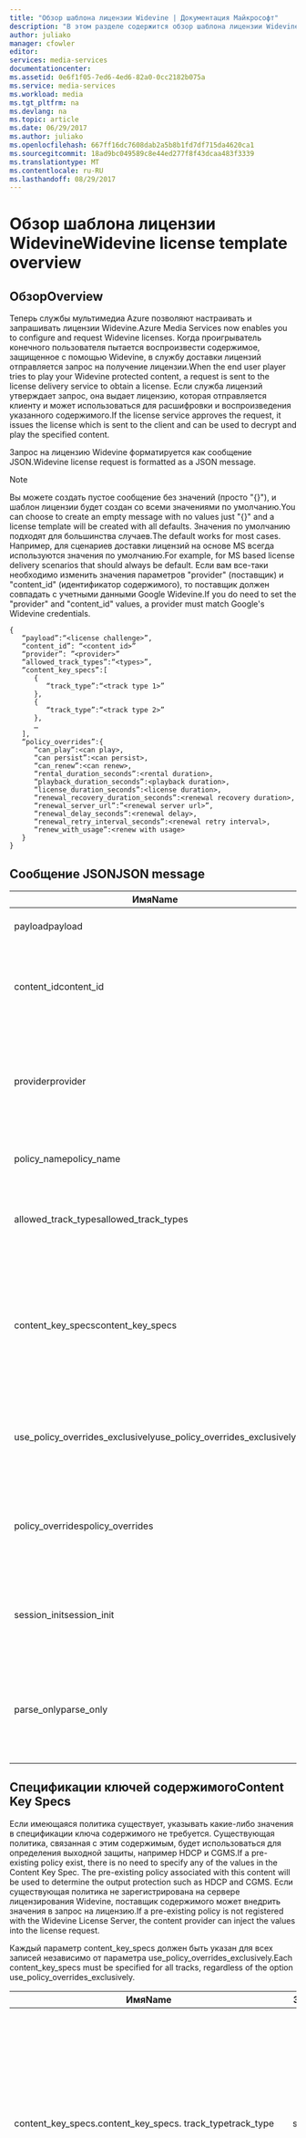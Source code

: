 ```yaml
---
title: "Обзор шаблона лицензии Widevine | Документация Майкрософт"
description: "В этом разделе содержится обзор шаблона лицензии Widevine, который используется для настройки лицензий Widevine."
author: juliako
manager: cfowler
editor: 
services: media-services
documentationcenter: 
ms.assetid: 0e6f1f05-7ed6-4ed6-82a0-0cc2182b075a
ms.service: media-services
ms.workload: media
ms.tgt_pltfrm: na
ms.devlang: na
ms.topic: article
ms.date: 06/29/2017
ms.author: juliako
ms.openlocfilehash: 667ff16dc7608dab2a5b8b1fd7df715da4620ca1
ms.sourcegitcommit: 18ad9bc049589c8e44ed277f8f43dcaa483f3339
ms.translationtype: MT
ms.contentlocale: ru-RU
ms.lasthandoff: 08/29/2017
---
```

# <a name="widevine-license-template-overview"></a><span data-ttu-id="29776-103">Обзор шаблона лицензии Widevine</span><span class="sxs-lookup"><span data-stu-id="29776-103">Widevine license template overview</span></span>
## <a name="overview"></a><span data-ttu-id="29776-104">Обзор</span><span class="sxs-lookup"><span data-stu-id="29776-104">Overview</span></span>
<span data-ttu-id="29776-105">Теперь службы мультимедиа Azure позволяют настраивать и запрашивать лицензии Widevine.</span><span class="sxs-lookup"><span data-stu-id="29776-105">Azure Media Services now enables you to configure and request Widevine licenses.</span></span> <span data-ttu-id="29776-106">Когда проигрыватель конечного пользователя пытается воспроизвести содержимое, защищенное с помощью Widevine, в службу доставки лицензий отправляется запрос на получение лицензии.</span><span class="sxs-lookup"><span data-stu-id="29776-106">When the end user player tries to play your Widevine protected content, a request is sent to the license delivery service to obtain a license.</span></span> <span data-ttu-id="29776-107">Если служба лицензий утверждает запрос, она выдает лицензию, которая отправляется клиенту и может использоваться для расшифровки и воспроизведения указанного содержимого.</span><span class="sxs-lookup"><span data-stu-id="29776-107">If the license service approves the request, it issues the license which is sent to the client and can be used to decrypt and play the specified content.</span></span>

<span data-ttu-id="29776-108">Запрос на лицензию Widevine форматируется как сообщение JSON.</span><span class="sxs-lookup"><span data-stu-id="29776-108">Widevine license request is formatted as a JSON message.</span></span>  

>[!NOTE]
> <span data-ttu-id="29776-109">Вы можете создать пустое сообщение без значений (просто "{}"), и шаблон лицензии будет создан со всеми значениями по умолчанию.</span><span class="sxs-lookup"><span data-stu-id="29776-109">You can choose to create an empty message with no values just "{}" and a license template will be created with all defaults.</span></span> <span data-ttu-id="29776-110">Значения по умолчанию подходят для большинства случаев.</span><span class="sxs-lookup"><span data-stu-id="29776-110">The default works for most cases.</span></span> <span data-ttu-id="29776-111">Например, для сценариев доставки лицензий на основе MS всегда используются значения по умолчанию.</span><span class="sxs-lookup"><span data-stu-id="29776-111">For example, for MS based license delivery scenarios that should always be default.</span></span> <span data-ttu-id="29776-112">Если вам все-таки необходимо изменить значения параметров "provider" (поставщик) и "content_id" (идентификатор содержимого), то поставщик должен совпадать с учетными данными Google Widevine.</span><span class="sxs-lookup"><span data-stu-id="29776-112">If you do need to set the "provider" and "content_id" values, a provider must match Google's Widevine credentials.</span></span>

    {  
       “payload”:“<license challenge>”,
       “content_id”: “<content id>” 
       “provider”: ”<provider>”
       “allowed_track_types”:“<types>”,
       “content_key_specs”:[  
          {  
             “track_type”:“<track type 1>”
          },
          {  
             “track_type”:“<track type 2>”
          },
          …
       ],
       “policy_overrides”:{  
          “can_play”:<can play>,
          “can persist”:<can persist>,
          “can_renew”:<can renew>,
          “rental_duration_seconds”:<rental duration>,
          “playback_duration_seconds”:<playback duration>,
          “license_duration_seconds”:<license duration>,
          “renewal_recovery_duration_seconds”:<renewal recovery duration>,
          “renewal_server_url”:”<renewal server url>”,
          “renewal_delay_seconds”:<renewal delay>,
          “renewal_retry_interval_seconds”:<renewal retry interval>,
          “renew_with_usage”:<renew with usage>
       }
    }

## <a name="json-message"></a><span data-ttu-id="29776-113">Сообщение JSON</span><span class="sxs-lookup"><span data-stu-id="29776-113">JSON message</span></span>
| <span data-ttu-id="29776-114">Имя</span><span class="sxs-lookup"><span data-stu-id="29776-114">Name</span></span> | <span data-ttu-id="29776-115">Значение</span><span class="sxs-lookup"><span data-stu-id="29776-115">Value</span></span> | <span data-ttu-id="29776-116">Описание</span><span class="sxs-lookup"><span data-stu-id="29776-116">Description</span></span> |
| --- | --- | --- |
| <span data-ttu-id="29776-117">payload</span><span class="sxs-lookup"><span data-stu-id="29776-117">payload</span></span> |<span data-ttu-id="29776-118">строка в кодировке Base64</span><span class="sxs-lookup"><span data-stu-id="29776-118">Base64 encoded string</span></span> |<span data-ttu-id="29776-119">Запрос на лицензию, отправленный клиентом.</span><span class="sxs-lookup"><span data-stu-id="29776-119">The license request sent by a client.</span></span> |
| <span data-ttu-id="29776-120">content_id</span><span class="sxs-lookup"><span data-stu-id="29776-120">content_id</span></span> |<span data-ttu-id="29776-121">строка в кодировке Base64</span><span class="sxs-lookup"><span data-stu-id="29776-121">Base64 encoded string</span></span> |<span data-ttu-id="29776-122">Идентификатор, используемый для получения ИД ключей и ключей содержимого для каждого content_key_specs.track_type.</span><span class="sxs-lookup"><span data-stu-id="29776-122">Identifier used to derive KeyId(s) and Content Key(s) for each content_key_specs.track_type.</span></span> |
| <span data-ttu-id="29776-123">provider</span><span class="sxs-lookup"><span data-stu-id="29776-123">provider</span></span> |<span data-ttu-id="29776-124">string</span><span class="sxs-lookup"><span data-stu-id="29776-124">string</span></span> |<span data-ttu-id="29776-125">Используется для поиска ключей и политик содержимого.</span><span class="sxs-lookup"><span data-stu-id="29776-125">Used to look up content keys and policies.</span></span> <span data-ttu-id="29776-126">Если для доставки лицензий Widevine используется доставка ключей MS, то этот параметр пропускается.</span><span class="sxs-lookup"><span data-stu-id="29776-126">If MS key delivery is used for Widevine license delivery, this parameter is ignored.</span></span> |
| <span data-ttu-id="29776-127">policy_name</span><span class="sxs-lookup"><span data-stu-id="29776-127">policy_name</span></span> |<span data-ttu-id="29776-128">string</span><span class="sxs-lookup"><span data-stu-id="29776-128">string</span></span> |<span data-ttu-id="29776-129">Имя ранее зарегистрированной политики.</span><span class="sxs-lookup"><span data-stu-id="29776-129">Name of a previously registered policy.</span></span> <span data-ttu-id="29776-130">Необязательно</span><span class="sxs-lookup"><span data-stu-id="29776-130">Optional</span></span> |
| <span data-ttu-id="29776-131">allowed_track_types</span><span class="sxs-lookup"><span data-stu-id="29776-131">allowed_track_types</span></span> |<span data-ttu-id="29776-132">enum</span><span class="sxs-lookup"><span data-stu-id="29776-132">enum</span></span> |<span data-ttu-id="29776-133">SD_ONLY или SD_HD.</span><span class="sxs-lookup"><span data-stu-id="29776-133">SD_ONLY or SD_HD.</span></span> <span data-ttu-id="29776-134">Контролирует, какие ключи содержимого должны быть включены в лицензию.</span><span class="sxs-lookup"><span data-stu-id="29776-134">Controls which content keys should be included in a license</span></span> |
| <span data-ttu-id="29776-135">content_key_specs</span><span class="sxs-lookup"><span data-stu-id="29776-135">content_key_specs</span></span> |<span data-ttu-id="29776-136">массив структур JSON, см. раздел **Спецификации ключей содержимого** ниже</span><span class="sxs-lookup"><span data-stu-id="29776-136">array of JSON structures, see **Content Key Specs** below</span></span> |<span data-ttu-id="29776-137">Более точный контроль возвращаемых ключей содержимого.</span><span class="sxs-lookup"><span data-stu-id="29776-137">A finer grained control on what content keys to return.</span></span> <span data-ttu-id="29776-138">Более подробные сведения см. ниже в подразделе "Спецификации ключей содержимого".</span><span class="sxs-lookup"><span data-stu-id="29776-138">See Content Key Spec below for details.</span></span>  <span data-ttu-id="29776-139">Можно указать только один allowed_track_types и content_key_specs.</span><span class="sxs-lookup"><span data-stu-id="29776-139">Only one of allowed_track_types and content_key_specs can be specified.</span></span> |
| <span data-ttu-id="29776-140">use_policy_overrides_exclusively</span><span class="sxs-lookup"><span data-stu-id="29776-140">use_policy_overrides_exclusively</span></span> |<span data-ttu-id="29776-141">логическое</span><span class="sxs-lookup"><span data-stu-id="29776-141">boolean.</span></span> <span data-ttu-id="29776-142">Значение true или false</span><span class="sxs-lookup"><span data-stu-id="29776-142">true or false</span></span> |<span data-ttu-id="29776-143">Используйте атрибуты политики, указанные в параметре policy_overrides, и пропустите все сохраненные ранее политики.</span><span class="sxs-lookup"><span data-stu-id="29776-143">Use policy attributes specified by policy_overrides and omit all previously stored policy.</span></span> |
| <span data-ttu-id="29776-144">policy_overrides</span><span class="sxs-lookup"><span data-stu-id="29776-144">policy_overrides</span></span> |<span data-ttu-id="29776-145">структура JSON, см. раздел **Переопределения политики** ниже</span><span class="sxs-lookup"><span data-stu-id="29776-145">JSON structure, see **Policy Overrides** below</span></span> |<span data-ttu-id="29776-146">Параметры политики для этой лицензии.</span><span class="sxs-lookup"><span data-stu-id="29776-146">Policy settings for this license.</span></span>  <span data-ttu-id="29776-147">В случае если этот ресурс имеет предопределенную политику, будут использоваться эти указанные значения.</span><span class="sxs-lookup"><span data-stu-id="29776-147">In the event this asset has a pre-defined policy, these specified values will be used.</span></span> |
| <span data-ttu-id="29776-148">session_init</span><span class="sxs-lookup"><span data-stu-id="29776-148">session_init</span></span> |<span data-ttu-id="29776-149">структура JSON, см. раздел **Инициализация сеанса** ниже</span><span class="sxs-lookup"><span data-stu-id="29776-149">JSON structure, see **Session Initialization** below</span></span> |<span data-ttu-id="29776-150">Необязательные данные, передаваемые в лицензию.</span><span class="sxs-lookup"><span data-stu-id="29776-150">Optional data passed to license.</span></span> |
| <span data-ttu-id="29776-151">parse_only</span><span class="sxs-lookup"><span data-stu-id="29776-151">parse_only</span></span> |<span data-ttu-id="29776-152">логическое</span><span class="sxs-lookup"><span data-stu-id="29776-152">boolean.</span></span> <span data-ttu-id="29776-153">Значение true или false</span><span class="sxs-lookup"><span data-stu-id="29776-153">true or false</span></span> |<span data-ttu-id="29776-154">Запрос на лицензию проанализирован, но лицензия не выдана.</span><span class="sxs-lookup"><span data-stu-id="29776-154">The license request is parsed but no license is issued.</span></span> <span data-ttu-id="29776-155">Однако в ответе возвращаются значения, формирующие запрос на лицензию.</span><span class="sxs-lookup"><span data-stu-id="29776-155">However, values form the license request are returned in the response.</span></span> |

## <a name="content-key-specs"></a><span data-ttu-id="29776-156">Спецификации ключей содержимого</span><span class="sxs-lookup"><span data-stu-id="29776-156">Content Key Specs</span></span>
<span data-ttu-id="29776-157">Если имеющаяся политика существует, указывать какие-либо значения в спецификации ключа содержимого не требуется.  Существующая политика, связанная с этим содержимым, будет использоваться для определения выходной защиты, например HDCP и CGMS.</span><span class="sxs-lookup"><span data-stu-id="29776-157">If a pre-existing policy exist, there is no need to specify any of the values in the Content Key Spec.  The pre-existing policy associated with this content will be used to determine the output protection such as HDCP and CGMS.</span></span>  <span data-ttu-id="29776-158">Если существующая политика не зарегистрирована на сервере лицензирования Widevine, поставщик содержимого может внедрить значения в запрос на лицензию.</span><span class="sxs-lookup"><span data-stu-id="29776-158">If a pre-existing policy is not registered with the Widevine License Server, the content provider can inject the values into the license request.</span></span>   

<span data-ttu-id="29776-159">Каждый параметр content_key_specs должен быть указан для всех записей независимо от параметра use_policy_overrides_exclusively.</span><span class="sxs-lookup"><span data-stu-id="29776-159">Each content_key_specs must be specified for all tracks, regardless of the option use_policy_overrides_exclusively.</span></span> 

| <span data-ttu-id="29776-160">Имя</span><span class="sxs-lookup"><span data-stu-id="29776-160">Name</span></span> | <span data-ttu-id="29776-161">Значение</span><span class="sxs-lookup"><span data-stu-id="29776-161">Value</span></span> | <span data-ttu-id="29776-162">Описание</span><span class="sxs-lookup"><span data-stu-id="29776-162">Description</span></span> |
| --- | --- | --- |
| <span data-ttu-id="29776-163">content_key_specs.</span><span class="sxs-lookup"><span data-stu-id="29776-163">content_key_specs.</span></span> <span data-ttu-id="29776-164">track_type</span><span class="sxs-lookup"><span data-stu-id="29776-164">track_type</span></span> |<span data-ttu-id="29776-165">string</span><span class="sxs-lookup"><span data-stu-id="29776-165">string</span></span> |<span data-ttu-id="29776-166">Имя типа записи.</span><span class="sxs-lookup"><span data-stu-id="29776-166">A track type name.</span></span> <span data-ttu-id="29776-167">Если content_key_specs указан в запросе лицензии, убедитесь, что все типы записей указаны явным образом.</span><span class="sxs-lookup"><span data-stu-id="29776-167">If content_key_specs is specified in the license request, make sure to specify all track types explicitly.</span></span> <span data-ttu-id="29776-168">Невыполнение этого требования приведет к сбою воспроизведения последних 10 секунд.</span><span class="sxs-lookup"><span data-stu-id="29776-168">Failure to do so will result in failure to playback past 10 seconds.</span></span> |
| <span data-ttu-id="29776-169">content_key_specs</span><span class="sxs-lookup"><span data-stu-id="29776-169">content_key_specs</span></span>  <br/> <span data-ttu-id="29776-170">security_level</span><span class="sxs-lookup"><span data-stu-id="29776-170">security_level</span></span> |<span data-ttu-id="29776-171">uint32</span><span class="sxs-lookup"><span data-stu-id="29776-171">uint32</span></span> |<span data-ttu-id="29776-172">Определяет требования к надежности клиента для воспроизведения.</span><span class="sxs-lookup"><span data-stu-id="29776-172">Defines client robustness requirements for playback.</span></span> <br/> <span data-ttu-id="29776-173">1. Требуется программное шифрование методом белого ящика.</span><span class="sxs-lookup"><span data-stu-id="29776-173">1 - Software-based whitebox crypto is required.</span></span> <br/> <span data-ttu-id="29776-174">2. Требуется шифрование ПО и скрытый декодер.</span><span class="sxs-lookup"><span data-stu-id="29776-174">2 - Software crypto and an obfuscated decoder is required.</span></span> <br/> <span data-ttu-id="29776-175">3. Материал ключа и операции шифрования должны быть выполнены в резервной доверенной среде выполнения оборудования.</span><span class="sxs-lookup"><span data-stu-id="29776-175">3 - The key material and crypto operations must be performed within a hardware backed trusted execution environment.</span></span> <br/> <span data-ttu-id="29776-176">4. Операции шифрования и расшифровки содержимого должны быть выполнены в резервной доверенной среде выполнения оборудования.</span><span class="sxs-lookup"><span data-stu-id="29776-176">4 - The crypto and decoding of content must be performed within a hardware backed trusted execution environment.</span></span>  <br/> <span data-ttu-id="29776-177">5. Шифрование, расшифровка и обработка всех носителей (сжатых и несжатых) должны быть выполнены в резервной доверенной среде выполнения оборудования.</span><span class="sxs-lookup"><span data-stu-id="29776-177">5 - The crypto, decoding and all handling of the media (compressed and uncompressed) must be handled within a hardware backed trusted execution environment.</span></span> |
| <span data-ttu-id="29776-178">content_key_specs</span><span class="sxs-lookup"><span data-stu-id="29776-178">content_key_specs</span></span> <br/> <span data-ttu-id="29776-179">required_output_protection.hdc</span><span class="sxs-lookup"><span data-stu-id="29776-179">required_output_protection.hdc</span></span> |<span data-ttu-id="29776-180">строка — одна из: HDCP_NONE, HDCP_V1, HDCP_V2</span><span class="sxs-lookup"><span data-stu-id="29776-180">string - one of: HDCP_NONE, HDCP_V1, HDCP_V2</span></span> |<span data-ttu-id="29776-181">Указывает, требуется ли HDCP.</span><span class="sxs-lookup"><span data-stu-id="29776-181">Indicates whether HDCP is require</span></span> |
| <span data-ttu-id="29776-182">content_key_specs</span><span class="sxs-lookup"><span data-stu-id="29776-182">content_key_specs</span></span> <br/><span data-ttu-id="29776-183">key</span><span class="sxs-lookup"><span data-stu-id="29776-183">key</span></span> |<span data-ttu-id="29776-184">строка в кодировке </span><span class="sxs-lookup"><span data-stu-id="29776-184">Base64</span></span> <br/><span data-ttu-id="29776-185">Base64</span><span class="sxs-lookup"><span data-stu-id="29776-185">encoded string</span></span> |<span data-ttu-id="29776-186">Ключ содержимого для этой записи. Если указано, требуется track_type или key_id.</span><span class="sxs-lookup"><span data-stu-id="29776-186">Content key to use for this track. If specified, the track_type or key_id is required.</span></span>  <span data-ttu-id="29776-187">Этот параметр позволяет поставщикам содержимого внедрить ключ содержимого для этой записи вместо того, чтобы сервер лицензирования Widevine создал или нашел ключ.</span><span class="sxs-lookup"><span data-stu-id="29776-187">This option allows the content provider to inject the content key for this track instead of letting Widevine license server generate or lookup a key.</span></span> |
| <span data-ttu-id="29776-188">content_key_specs.key_ID</span><span class="sxs-lookup"><span data-stu-id="29776-188">content_key_specs.key_id</span></span> |<span data-ttu-id="29776-189">Двоичные данные строки в кодировке Base64, 16 байт</span><span class="sxs-lookup"><span data-stu-id="29776-189">Base64 encoded string  binary, 16 bytes</span></span> |<span data-ttu-id="29776-190">Уникальный идентификатор ключа.</span><span class="sxs-lookup"><span data-stu-id="29776-190">Unique identifier for the key.</span></span> |

## <a name="policy-overrides"></a><span data-ttu-id="29776-191">Переопределения политики</span><span class="sxs-lookup"><span data-stu-id="29776-191">Policy Overrides</span></span>
| <span data-ttu-id="29776-192">Имя</span><span class="sxs-lookup"><span data-stu-id="29776-192">Name</span></span> | <span data-ttu-id="29776-193">Значение</span><span class="sxs-lookup"><span data-stu-id="29776-193">Value</span></span> | <span data-ttu-id="29776-194">Описание</span><span class="sxs-lookup"><span data-stu-id="29776-194">Description</span></span> |
| --- | --- | --- |
| <span data-ttu-id="29776-195">policy_overrides.</span><span class="sxs-lookup"><span data-stu-id="29776-195">policy_overrides.</span></span> <span data-ttu-id="29776-196">can_play</span><span class="sxs-lookup"><span data-stu-id="29776-196">can_play</span></span> |<span data-ttu-id="29776-197">логическое</span><span class="sxs-lookup"><span data-stu-id="29776-197">boolean.</span></span> <span data-ttu-id="29776-198">Значение true или false</span><span class="sxs-lookup"><span data-stu-id="29776-198">true or false</span></span> |<span data-ttu-id="29776-199">Указывает, допускается ли воспроизведение содержимого.</span><span class="sxs-lookup"><span data-stu-id="29776-199">Indicates that playback of the content is allowed.</span></span> <span data-ttu-id="29776-200">Значение по умолчанию — false.</span><span class="sxs-lookup"><span data-stu-id="29776-200">Default is false.</span></span> |
| <span data-ttu-id="29776-201">policy_overrides.</span><span class="sxs-lookup"><span data-stu-id="29776-201">policy_overrides.</span></span> <span data-ttu-id="29776-202">can_persist</span><span class="sxs-lookup"><span data-stu-id="29776-202">can_persist</span></span> |<span data-ttu-id="29776-203">логическое</span><span class="sxs-lookup"><span data-stu-id="29776-203">boolean.</span></span> <span data-ttu-id="29776-204">Значение true или false</span><span class="sxs-lookup"><span data-stu-id="29776-204">true or false</span></span> |<span data-ttu-id="29776-205">Указывает, что лицензия может быть сохранена для долговременного хранения в целях автономного использования.</span><span class="sxs-lookup"><span data-stu-id="29776-205">Indicates that the license may be persisted to non-volatile storage for offline use.</span></span> <span data-ttu-id="29776-206">Значение по умолчанию — false.</span><span class="sxs-lookup"><span data-stu-id="29776-206">Default is false.</span></span> |
| <span data-ttu-id="29776-207">policy_overrides.</span><span class="sxs-lookup"><span data-stu-id="29776-207">policy_overrides.</span></span> <span data-ttu-id="29776-208">can_renew</span><span class="sxs-lookup"><span data-stu-id="29776-208">can_renew</span></span> |<span data-ttu-id="29776-209">логическое значение: true или false</span><span class="sxs-lookup"><span data-stu-id="29776-209">boolean true or false</span></span> |<span data-ttu-id="29776-210">Указывает, что разрешено продление лицензии.</span><span class="sxs-lookup"><span data-stu-id="29776-210">Indicates that renewal of this license is allowed.</span></span> <span data-ttu-id="29776-211">Если указано значение "true", лицензию можно расширить с помощью периодического сигнала.</span><span class="sxs-lookup"><span data-stu-id="29776-211">If true, the duration of the license can be extended by heartbeat.</span></span> <span data-ttu-id="29776-212">Значение по умолчанию — false.</span><span class="sxs-lookup"><span data-stu-id="29776-212">Default is false.</span></span> |
| <span data-ttu-id="29776-213">policy_overrides.</span><span class="sxs-lookup"><span data-stu-id="29776-213">policy_overrides.</span></span> <span data-ttu-id="29776-214">license_duration_seconds</span><span class="sxs-lookup"><span data-stu-id="29776-214">license_duration_seconds</span></span> |<span data-ttu-id="29776-215">int64</span><span class="sxs-lookup"><span data-stu-id="29776-215">int64</span></span> |<span data-ttu-id="29776-216">Указывает интервал времени для данной конкретной лицензии.</span><span class="sxs-lookup"><span data-stu-id="29776-216">Indicates the time window for this specific license.</span></span> <span data-ttu-id="29776-217">Значение 0 указывает на неограниченное время.</span><span class="sxs-lookup"><span data-stu-id="29776-217">A value of 0 indicates that there is no limit to the duration.</span></span> <span data-ttu-id="29776-218">Значение по умолчанию — 0.</span><span class="sxs-lookup"><span data-stu-id="29776-218">Default is 0.</span></span> |
| <span data-ttu-id="29776-219">policy_overrides.</span><span class="sxs-lookup"><span data-stu-id="29776-219">policy_overrides.</span></span> <span data-ttu-id="29776-220">rental_duration_seconds</span><span class="sxs-lookup"><span data-stu-id="29776-220">rental_duration_seconds</span></span> |<span data-ttu-id="29776-221">int64</span><span class="sxs-lookup"><span data-stu-id="29776-221">int64</span></span> |<span data-ttu-id="29776-222">Указывает интервал времени, в течение которого разрешено воспроизведение.</span><span class="sxs-lookup"><span data-stu-id="29776-222">Indicates the time window while playback is permitted.</span></span> <span data-ttu-id="29776-223">Значение 0 указывает на неограниченное время.</span><span class="sxs-lookup"><span data-stu-id="29776-223">A value of 0 indicates that there is no limit to the duration.</span></span> <span data-ttu-id="29776-224">Значение по умолчанию — 0.</span><span class="sxs-lookup"><span data-stu-id="29776-224">Default is 0.</span></span> |
| <span data-ttu-id="29776-225">policy_overrides.</span><span class="sxs-lookup"><span data-stu-id="29776-225">policy_overrides.</span></span> <span data-ttu-id="29776-226">playback_duration_seconds</span><span class="sxs-lookup"><span data-stu-id="29776-226">playback_duration_seconds</span></span> |<span data-ttu-id="29776-227">int64</span><span class="sxs-lookup"><span data-stu-id="29776-227">int64</span></span> |<span data-ttu-id="29776-228">Окно просмотра времени после начала воспроизведения в течение срока действия лицензии.</span><span class="sxs-lookup"><span data-stu-id="29776-228">The viewing window of time once playback starts within the license duration.</span></span> <span data-ttu-id="29776-229">Значение 0 указывает на неограниченное время.</span><span class="sxs-lookup"><span data-stu-id="29776-229">A value of 0 indicates that there is no limit to the duration.</span></span> <span data-ttu-id="29776-230">Значение по умолчанию — 0.</span><span class="sxs-lookup"><span data-stu-id="29776-230">Default is 0.</span></span> |
| <span data-ttu-id="29776-231">policy_overrides.</span><span class="sxs-lookup"><span data-stu-id="29776-231">policy_overrides.</span></span> <span data-ttu-id="29776-232">renewal_server_url</span><span class="sxs-lookup"><span data-stu-id="29776-232">renewal_server_url</span></span> |<span data-ttu-id="29776-233">string</span><span class="sxs-lookup"><span data-stu-id="29776-233">string</span></span> |<span data-ttu-id="29776-234">Все запросы на продление для этой лицензии должны направляться на указанный URL-адрес.</span><span class="sxs-lookup"><span data-stu-id="29776-234">All heartbeat (renewal) requests for this license shall be directed to the specified URL.</span></span> <span data-ttu-id="29776-235">Это поле используется только в том случае, если can_renew имеет значение "true".</span><span class="sxs-lookup"><span data-stu-id="29776-235">This field is only used if can_renew is true.</span></span> |
| <span data-ttu-id="29776-236">policy_overrides.</span><span class="sxs-lookup"><span data-stu-id="29776-236">policy_overrides.</span></span> <span data-ttu-id="29776-237">renewal_delay_seconds</span><span class="sxs-lookup"><span data-stu-id="29776-237">renewal_delay_seconds</span></span> |<span data-ttu-id="29776-238">int64</span><span class="sxs-lookup"><span data-stu-id="29776-238">int64</span></span> |<span data-ttu-id="29776-239">Количество секунд после license_start_time перед первой попыткой продления.</span><span class="sxs-lookup"><span data-stu-id="29776-239">How many seconds after license_start_time, before renewal is first attempted.</span></span> <span data-ttu-id="29776-240">Это поле используется только в том случае, если can_renew имеет значение "true".</span><span class="sxs-lookup"><span data-stu-id="29776-240">This field is only used if can_renew is true.</span></span> <span data-ttu-id="29776-241">Значение по умолчанию — 0.</span><span class="sxs-lookup"><span data-stu-id="29776-241">Default is 0</span></span> |
| <span data-ttu-id="29776-242">policy_overrides.</span><span class="sxs-lookup"><span data-stu-id="29776-242">policy_overrides.</span></span> <span data-ttu-id="29776-243">renewal_retry_interval_seconds</span><span class="sxs-lookup"><span data-stu-id="29776-243">renewal_retry_interval_seconds</span></span> |<span data-ttu-id="29776-244">int64</span><span class="sxs-lookup"><span data-stu-id="29776-244">int64</span></span> |<span data-ttu-id="29776-245">Определяет задержку в секундах между последующими запросами на продление лицензии (в случае сбоя).</span><span class="sxs-lookup"><span data-stu-id="29776-245">Specifies the delay in seconds between subsequent license renewal requests, in case of failure.</span></span> <span data-ttu-id="29776-246">Это поле используется только в том случае, если can_renew имеет значение "true".</span><span class="sxs-lookup"><span data-stu-id="29776-246">This field is only used if can_renew is true.</span></span> |
| <span data-ttu-id="29776-247">policy_overrides.</span><span class="sxs-lookup"><span data-stu-id="29776-247">policy_overrides.</span></span> <span data-ttu-id="29776-248">renewal_recovery_duration_seconds</span><span class="sxs-lookup"><span data-stu-id="29776-248">renewal_recovery_duration_seconds</span></span> |<span data-ttu-id="29776-249">int64</span><span class="sxs-lookup"><span data-stu-id="29776-249">int64</span></span> |<span data-ttu-id="29776-250">Интервал времени, в течение которого разрешено продолжение воспроизведения во время попытки продления, если выполнение неудачно из-за внутренних проблем с сервером лицензирования.</span><span class="sxs-lookup"><span data-stu-id="29776-250">The window of time, in which playback is allowed to continue while renewal is attempted, yet unsuccessful due to backend problems with the license server.</span></span> <span data-ttu-id="29776-251">Значение 0 указывает на неограниченное время.</span><span class="sxs-lookup"><span data-stu-id="29776-251">A value of 0 indicates that there is no limit to the duration.</span></span> <span data-ttu-id="29776-252">Это поле используется только в том случае, если can_renew имеет значение "true".</span><span class="sxs-lookup"><span data-stu-id="29776-252">This field is only used if can_renew is true.</span></span> |
| <span data-ttu-id="29776-253">policy_overrides.</span><span class="sxs-lookup"><span data-stu-id="29776-253">policy_overrides.</span></span> <span data-ttu-id="29776-254">renew_with_usage</span><span class="sxs-lookup"><span data-stu-id="29776-254">renew_with_usage</span></span> |<span data-ttu-id="29776-255">логическое значение: true или false</span><span class="sxs-lookup"><span data-stu-id="29776-255">boolean true or false</span></span> |<span data-ttu-id="29776-256">Указывает, что в начале использования лицензия должна быть отправлена для продления.</span><span class="sxs-lookup"><span data-stu-id="29776-256">Indicates that the license shall be sent for renewal when usage is started.</span></span> <span data-ttu-id="29776-257">Это поле используется только в том случае, если can_renew имеет значение "true".</span><span class="sxs-lookup"><span data-stu-id="29776-257">This field is only used if can_renew is true.</span></span> |

## <a name="session-initialization"></a><span data-ttu-id="29776-258">Инициализация сеанса</span><span class="sxs-lookup"><span data-stu-id="29776-258">Session Initialization</span></span>
| <span data-ttu-id="29776-259">Имя</span><span class="sxs-lookup"><span data-stu-id="29776-259">Name</span></span> | <span data-ttu-id="29776-260">Значение</span><span class="sxs-lookup"><span data-stu-id="29776-260">Value</span></span> | <span data-ttu-id="29776-261">Описание</span><span class="sxs-lookup"><span data-stu-id="29776-261">Description</span></span> |
| --- | --- | --- |
| <span data-ttu-id="29776-262">provider_session_token</span><span class="sxs-lookup"><span data-stu-id="29776-262">provider_session_token</span></span> |<span data-ttu-id="29776-263">строка в кодировке Base64</span><span class="sxs-lookup"><span data-stu-id="29776-263">Base64 encoded string</span></span> |<span data-ttu-id="29776-264">Этот маркер сеанса передается обратно в лицензию и будет существовать в последующих продлениях.</span><span class="sxs-lookup"><span data-stu-id="29776-264">This session token is passed back in the license and will exist in subsequent renewals.</span></span>  <span data-ttu-id="29776-265">Маркер сеанса не сохраняется вне сеансов.</span><span class="sxs-lookup"><span data-stu-id="29776-265">The session token will not persist beyond sessions.</span></span> |
| <span data-ttu-id="29776-266">provider_client_token</span><span class="sxs-lookup"><span data-stu-id="29776-266">provider_client_token</span></span> |<span data-ttu-id="29776-267">строка в кодировке Base64</span><span class="sxs-lookup"><span data-stu-id="29776-267">Base64 encoded string</span></span> |<span data-ttu-id="29776-268">Маркер клиента для отправки обратно в ответе лицензии.</span><span class="sxs-lookup"><span data-stu-id="29776-268">Client token to send back in the license response.</span></span>  <span data-ttu-id="29776-269">Если запрос лицензии содержит маркер клиента, это значение игнорируется.</span><span class="sxs-lookup"><span data-stu-id="29776-269">If the license request contains a client token, this value is ignored.</span></span> <span data-ttu-id="29776-270">Маркер клиента будет сохраняться вне сеансов лицензии.</span><span class="sxs-lookup"><span data-stu-id="29776-270">The client token will persist beyond license sessions.</span></span> |
| <span data-ttu-id="29776-271">override_provider_client_token</span><span class="sxs-lookup"><span data-stu-id="29776-271">override_provider_client_token</span></span> |<span data-ttu-id="29776-272">логическое</span><span class="sxs-lookup"><span data-stu-id="29776-272">boolean.</span></span> <span data-ttu-id="29776-273">Значение true или false</span><span class="sxs-lookup"><span data-stu-id="29776-273">true or false</span></span> |<span data-ttu-id="29776-274">Если задано значение "false" и запрос лицензии содержит маркер клиента, используйте маркер из запроса, даже если в этой структуре был указан маркер клиента.</span><span class="sxs-lookup"><span data-stu-id="29776-274">If false and the license request contains a client token, use the token from the request even if a client token was specified in this structure.</span></span>  <span data-ttu-id="29776-275">Если задано значение "true", всегда используйте маркер, заданный в этой структуре.</span><span class="sxs-lookup"><span data-stu-id="29776-275">If true, always use the token specified in this structure.</span></span> |

## <a name="configure-your-widevine-licenses-using-net-types"></a><span data-ttu-id="29776-276">Настройка лицензий Widevine с помощью типов .NET</span><span class="sxs-lookup"><span data-stu-id="29776-276">Configure your Widevine licenses using .NET types</span></span>
<span data-ttu-id="29776-277">Службы мультимедиа предоставляют API-интерфейсы .NET, которые позволяют настраивать лицензии Widevine.</span><span class="sxs-lookup"><span data-stu-id="29776-277">Media Services provides .NET APIs that let you configure your Widevine licenses.</span></span> 

### <a name="classes-as-defined-in-the-media-services-net-sdk"></a><span data-ttu-id="29776-278">Классы, как определено в пакете SDK .NET для служб мультимедиа</span><span class="sxs-lookup"><span data-stu-id="29776-278">Classes as defined in the Media Services .NET SDK</span></span>
<span data-ttu-id="29776-279">Ниже приведены определения этих типов.</span><span class="sxs-lookup"><span data-stu-id="29776-279">The following are the definitions of these types.</span></span>

    public class WidevineMessage
    {
        public WidevineMessage();

        [JsonProperty(NullValueHandling = NullValueHandling.Ignore)]
        public AllowedTrackTypes? allowed_track_types { get; set; }
        [JsonProperty(NullValueHandling = NullValueHandling.Ignore)]
        public ContentKeySpecs[] content_key_specs { get; set; }
        [JsonProperty(NullValueHandling = NullValueHandling.Ignore)]
        public object policy_overrides { get; set; }
    }

    [JsonConverter(typeof(StringEnumConverter))]
    public enum AllowedTrackTypes
    {
        SD_ONLY = 0,
        SD_HD = 1
    }
    public class ContentKeySpecs
    {
        public ContentKeySpecs();

        [JsonProperty(NullValueHandling = NullValueHandling.Ignore)]
        public string key_id { get; set; }
        [JsonProperty(NullValueHandling = NullValueHandling.Ignore)]
        public RequiredOutputProtection required_output_protection { get; set; }
        [JsonProperty(NullValueHandling = NullValueHandling.Ignore)]
        public int? security_level { get; set; }
        [JsonProperty(NullValueHandling = NullValueHandling.Ignore)]
        public string track_type { get; set; }
    }

    public class RequiredOutputProtection
    {
        public RequiredOutputProtection();

        public Hdcp hdcp { get; set; }
    }

    [JsonConverter(typeof(StringEnumConverter))]
    public enum Hdcp
    {
        HDCP_NONE = 0,
        HDCP_V1 = 1,
        HDCP_V2 = 2
    }

### <a name="example"></a><span data-ttu-id="29776-280">Пример</span><span class="sxs-lookup"><span data-stu-id="29776-280">Example</span></span>
<span data-ttu-id="29776-281">В следующем примере показано, как использовать API-интерфейсы .NET для настройки простой лицензии Widevine.</span><span class="sxs-lookup"><span data-stu-id="29776-281">The following example shows how to use .NET APIs to configure  a simple Widevine license.</span></span>

    private static string ConfigureWidevineLicenseTemplate()
    {
        var template = new WidevineMessage
        {
            allowed_track_types = AllowedTrackTypes.SD_HD,
            content_key_specs = new[]
            {
                new ContentKeySpecs
                {
                    required_output_protection = new RequiredOutputProtection { hdcp = Hdcp.HDCP_NONE},
                    security_level = 1,
                    track_type = "SD"
                }
            },
            policy_overrides = new
            {
                can_play = true,
                can_persist = true,
                can_renew = false
            }
        };

        string configuration = JsonConvert.SerializeObject(template);
        return configuration;
    }


## <a name="media-services-learning-paths"></a><span data-ttu-id="29776-282">Схемы обучения работе со службами мультимедиа</span><span class="sxs-lookup"><span data-stu-id="29776-282">Media Services learning paths</span></span>
[!INCLUDE [media-services-learning-paths-include](../../includes/media-services-learning-paths-include.md)]

## <a name="provide-feedback"></a><span data-ttu-id="29776-283">Отзывы</span><span class="sxs-lookup"><span data-stu-id="29776-283">Provide feedback</span></span>
[!INCLUDE [media-services-user-voice-include](../../includes/media-services-user-voice-include.md)]

## <a name="see-also"></a><span data-ttu-id="29776-284">Дополнительные материалы</span><span class="sxs-lookup"><span data-stu-id="29776-284">See also</span></span>
[<span data-ttu-id="29776-285">Использование общего динамического шифрования PlayReady и (или) Widevine DRM</span><span class="sxs-lookup"><span data-stu-id="29776-285">Using PlayReady and/or Widevine Dynamic Common Encryption</span></span>](media-services-protect-with-drm.md)

